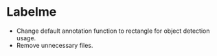 # Labelme
- Change default annotation function to rectangle for object detection usage.
- Remove unnecessary files.